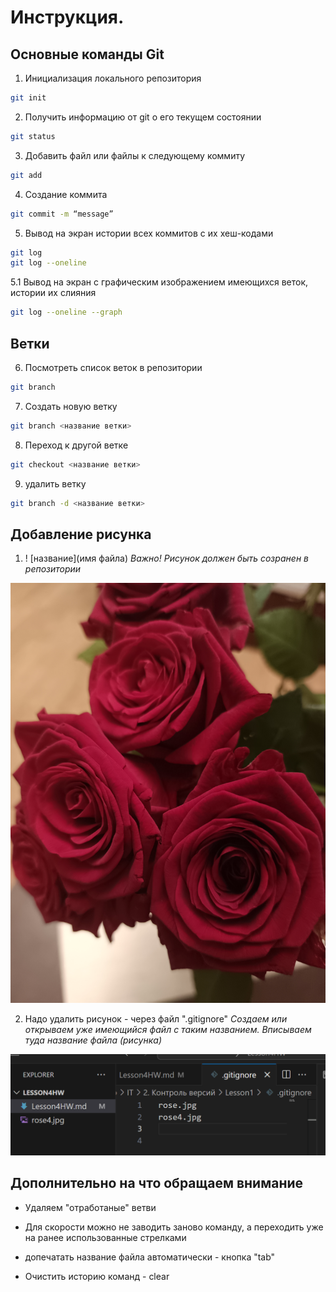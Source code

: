 # Инструкция. 
## **Основные команды Git**

1. Инициализация локального репозитория
```sh
git init
```
2. Получить информацию от git о его текущем состоянии
```sh
git status
```
3. Добавить файл или файлы к следующему коммиту
```sh
git add
```
4. Создание коммита
```sh
git commit -m “message”
```
5. Вывод на экран истории всех коммитов с их хеш-кодами
```sh
git log
git log --oneline
```
5.1 Вывод на экран с графическим изображением имеющихся веток, истории их слияния
```sh
git log --oneline --graph
```

## Ветки

6. Посмотреть список веток в репозитории
```sh
git branch
```
7. Cоздать новую ветку
```sh
git branch <название ветки>
```
8. Переход к другой ветке
```sh
git checkout <название ветки> 
```
9. удалить ветку
```sh
git branch -d <название ветки> 
```
## Добавление рисунка
1. ! [название](имя файла)
*Важно! Рисунок должен быть созранен в репозитории*

![rose](rose4.jpg)

2. Надо удалить рисунок  - через файл ".gitignore"
*Создаем или открываем уже имеющийся файл с таким названием. Вписываем туда название файла (рисунка)*

![example](Ignore.png)
## Дополнительно на что обращаем внимание

* Удаляем "отработаные" ветви
* Для скорости можно не заводить заново команду, а переходить уже на ранее использованные стрелками
* допечатать название файла автоматически - кнопка "tab"



* Очистить историю команд - clear
